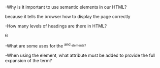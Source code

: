 -Why is it important to use semantic elements in our HTML?

because it tells the browser how to display the page correctly 

-How many levels of headings are there in HTML?

6

-What are some uses for the <sup> and <sub> elements?



-When using the <abbr> element, what attribute must be added to provide the full expansion of the term?